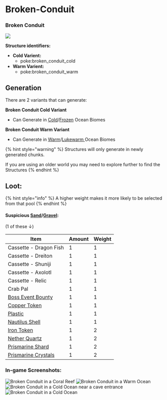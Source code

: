 # Broken-Conduit

### Broken Conduit

![](https://github.com/ItsMePok/PFE/assets/136857747/57094c78-7e94-4e53-9838-e60912818095)

**Structure identifiers:**

* **Cold Varient:**
  * poke:broken\_conduit\_cold
* **Warm Varient:**
  * poke:broken\_conduit\_warm

## Generation

There are 2 variants that can generate:

**Broken Conduit Cold Variant**

* Can Generate in [Cold](https://minecraft.wiki/w/Ocean#Cold\_Ocean)/[Frozen](https://minecraft.wiki/w/Ocean#Frozen\_Ocean) Ocean Biomes

**Broken Conduit Warm Variant**

* Can Generate in [Warm](https://minecraft.wiki/w/Ocean#Warm\_Ocean)/[Lukewarm ](https://minecraft.wiki/w/Ocean#Lukewarm\_Ocean)Ocean Biomes

{% hint style="warning" %}
Structures will only generate in newly generated chunks.&#x20;

If you are using an older world you may need to explore further to find the Structures
{% endhint %}



## Loot:

{% hint style="info" %}
A higher weight makes it more likely to be selected from that pool
{% endhint %}

#### **Suspicious** <img src="https://minecraft.wiki/images/Suspicious_Sand_(dusted_0)_JE1_BE1.png?651c6" alt="" data-size="line">[**Sand**](https://minecraft.wiki/w/Suspicious\_Sand)**/**<img src="https://minecraft.wiki/images/thumb/Suspicious_Gravel_BE1_(dusted_0).png/150px-Suspicious_Gravel_BE1_(dusted_0).png?ff854" alt="" data-size="line">[**Gravel**](https://minecraft.wiki/w/Suspicious\_Gravel)**:**

(1 of these ↓)

| Item                                                                                                                                                                             | Amount | Weight |
| -------------------------------------------------------------------------------------------------------------------------------------------------------------------------------- | ------ | ------ |
| Cassette - Dragon Fish                                                                                                                                                           | 1      | 1      |
| Cassette - Dreiton                                                                                                                                                               | 1      | 1      |
| Cassette - Shuniji                                                                                                                                                               | 1      | 1      |
| Cassette - Axolotl                                                                                                                                                               | 1      | 1      |
| Cassette - Relic                                                                                                                                                                 | 1      | 1      |
| Crab Pal                                                                                                                                                                         | 1      | 1      |
| [<img src="https://github.com/ItsMePok/PFE/assets/136857747/96e32df1-7683-45df-b3c1-b3f9626231ed" alt="" data-size="line">Boss Event Bounty](../items/misc/boss-event-bounty.md) | 1      | 1      |
| [<img src="https://github.com/ItsMePok/PFE/assets/136857747/1c78ba2a-4a5b-4b7b-83ff-ed21aa75ebd8" alt="" data-size="line">Copper Token](../items/tokens/copper-token.md)         | 1      | 1      |
| [<img src="https://github.com/user-attachments/assets/ef6c978f-76ec-48e4-aa89-29c2d98f4624" alt="" data-size="line">Plastic](../items/crafting-components/plastic.md)            | 1      | 1      |
| [<img src="https://minecraft.wiki/images/Nautilus_Shell_JE1_BE2.png?d43a1" alt="" data-size="line">Nautilus Shell](https://minecraft.wiki/w/Nautilus\_Shell)                     | 1      | 1      |
| [<img src="https://github.com/ItsMePok/PFE/assets/136857747/aa3d5a31-9866-4bd1-bc09-ba7fa6775f7e" alt="" data-size="line">Iron Token](../items/tokens/iron-token.md)             | 1      | 2      |
| [<img src="https://minecraft.wiki/images/Nether_Quartz_JE2_BE2.png?d0049" alt="" data-size="line">Nether Quartz](https://minecraft.wiki/w/Nether\_Quartz)                        | 1      | 2      |
| [<img src="https://minecraft.wiki/images/Prismarine_Shard_JE2_BE2.png?ef03b" alt="" data-size="line">Prismarine Shard](https://minecraft.wiki/w/Prismarine\_Shard)               | 1      | 2      |
| [<img src="https://minecraft.wiki/images/Prismarine_Crystals_JE2_BE2.png?8d8af" alt="" data-size="line">Prismarine Crystals](https://minecraft.wiki/w/Prismarine\_Crystals)      | 1      | 2      |

### In-game Screenshots:

![Broken Conduit in a Coral Reef](https://github.com/ItsMePok/PFE/assets/136857747/bf33272c-1493-4941-bb4b-f54f029e8dbf) ![Broken Conduit in a Warm Ocean](https://github.com/ItsMePok/PFE/assets/136857747/d6e475d6-1e94-4ee6-8566-c08d83927195) ![Broken Conduit in a Cold Ocean near a cave entrance](https://github.com/ItsMePok/PFE/assets/136857747/cbe2be3e-ec38-41ae-9f79-d2e1b8376bb0) ![Broken Conduit in a Cold Ocean](https://github.com/ItsMePok/PFE/assets/136857747/1f2de30b-5766-4cc6-9a47-335fa3b32a4f)
